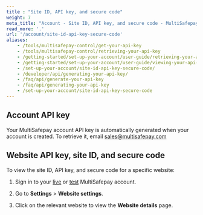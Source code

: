```yaml
---
title : "Site ID, API key, and secure code"
weight: 7
meta_title: "Account - Site ID, API key, and secure code - MultiSafepay Docs"
read_more: '.'
url: '/account/site-id-api-key-secure-code'
aliases:
    - /tools/multisafepay-control/get-your-api-key
    - /tools/multisafepay-control/retrieving-your-api-key
    - /getting-started/set-up-your-account/user-guide/retrieving-your-api-key/
    - /getting-started/set-up-your-account/user-guide/viewing-your-api-key/
    - /set-up-your-account/site-id-api-key-secure-code/
    - /developer/api/generating-your-api-key/
    - /faq/api/generate-your-api-key
    - /faq/api/generating-your-api-key
    - /set-up-your-account/site-id-api-key-secure-code
---
```

## Account API key
Your MultiSafepay account API key is automatically generated when your account is created. To retrieve it, email <sales@multisafepay.com>

## Website API key, site ID, and secure code
To view the site ID, API key, and secure code for a specific website:

1. Sign in to your [live](https://merchant.multisafepay.com) or [test](https://testmerchant.multisafepay.com) MultiSafepay account.

2. Go to **Settings** > **Website settings**.

3. Click on the relevant website to view the **Website details** page.